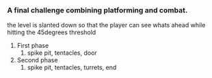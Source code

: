 ### A final challenge combining platforming and combat. 

the level is slanted down so that the player can see whats ahead while hitting the 45degrees threshold

1. First phase
	1. spike pit, tentacles, door
2. Second phase
	1. spike pit, tentacles, turrets, end
